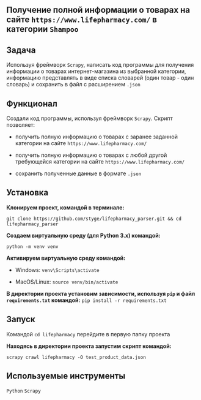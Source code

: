## Получение полной информации о товарах на сайте `https://www.lifepharmacy.com/` в категории `Shampoo`

## Задача
Используя фреймворк `Scrapy`, написать код программы для получения информации о товарах интернет-магазина из выбранной категории, информацию представлять в виде списка словарей (один товар - один словарь) и сохранить в файл с расширением `.json`

## Функционал
Создали код программы, используя фреймворк `Scrapy`. Скрипт позволяет:

- получить полную информацию о товарах с заранее заданной категории на сайте `https://www.lifepharmacy.com/`

- получить полную информацию о товарах с любой другой требующейся категории на сайте `https://www.lifepharmacy.com/`

- сохранить полученные данные в формате `.json`

## Установка

**Клонируем проект, командой в терминале:**

`git clone https://github.com/styge/lifepharmacy_parser.git && cd lifepharmacy_parser`

**Создаем виртуальную среду (для Python 3.x) командой:**

`python -m venv venv`

**Активируем виртуальную среду командой:**
- Windows:
`venv\Scripts\activate`

- MacOS/Linux:
`source venv/bin/activate`

**В директории проекта установим зависимости, используя `pip` и файл `requirements.txt` командой:**
`pip install -r requirements.txt`

## Запуск

Командой `cd lifepharmacy` перейдите в первую папку проекта

**Находясь в директории проекта запустим скрипт командой:**

`scrapy crawl lifepharmacy -O test_product_data.json`

## Используемые инструменты

`Python` `Scrapy`
 
